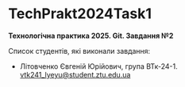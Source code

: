# TechPrakt2024Task1
**Технологічна практика 2025. Git. Завдання №2**

Список студентів, які виконали завдання:
* Літовченко Євгеній Юрійович, група ВТк-24-1. vtk241_lyeyu@student.ztu.edu.ua
